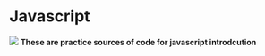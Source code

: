 # Javascript
<img src = "https://cdn.pixabay.com/photo/2016/03/27/18/54/technology-1283624_1280.jpg">
<b>These are practice sources of code for javascript introdcution</b>
